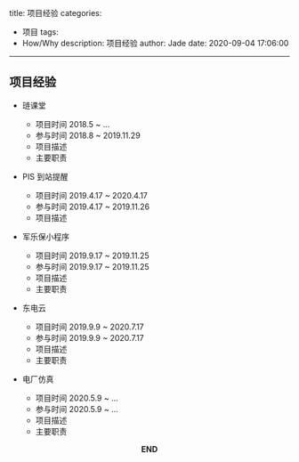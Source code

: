title: 项目经验
categories:
  - 项目
tags:
  - How/Why
description: 项目经验
author: Jade
date: 2020-09-04 17:06:00
---
## 项目经验

- 琏课堂 
	- 项目时间 2018.5 ~ ...
	- 参与时间 2018.8 ~ 2019.11.29
	- 项目描述
	- 主要职责

- PIS 到站提醒 
	- 项目时间 2019.4.17 ~ 2020.4.17
	- 参与时间 2019.4.17 ~ 2019.11.26
	- 项目描述
   
- 军乐保小程序  
	 - 项目时间 2019.9.17 ~ 2019.11.25 
	 - 参与时间 2019.9.17 ~ 2019.11.25 
	 - 项目描述
	 - 主要职责

- 东电云 
	- 项目时间 2019.9.9 ~ 2020.7.17
	- 参与时间 2019.9.9 ~ 2020.7.17
	- 项目描述
	- 主要职责
    
- 电厂仿真
	- 项目时间 2020.5.9 ~ ...
	- 参与时间 2020.5.9 ~ ...
	- 项目描述
	- 主要职责
    
<p style="text-align: center"><strong>END</strong></p>